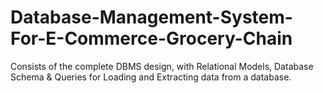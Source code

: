 # Database-Management-System-For-E-Commerce-Grocery-Chain
Consists of the complete DBMS design, with Relational Models, Database Schema &amp; Queries for Loading and Extracting data from a database.
